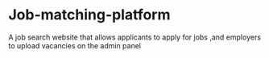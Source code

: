 # Job-matching-platform
A job search website that allows applicants to apply for jobs ,and employers to upload vacancies on the admin panel
